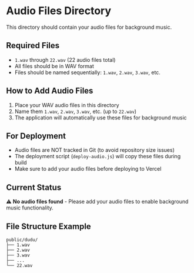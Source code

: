 # Audio Files Directory

This directory should contain your audio files for background music.

## Required Files
- `1.wav` through `22.wav` (22 audio files total)
- All files should be in WAV format
- Files should be named sequentially: `1.wav`, `2.wav`, `3.wav`, etc.

## How to Add Audio Files
1. Place your WAV audio files in this directory
2. Name them `1.wav`, `2.wav`, `3.wav`, etc. (up to `22.wav`)
3. The application will automatically use these files for background music

## For Deployment
- Audio files are NOT tracked in Git (to avoid repository size issues)
- The deployment script (`deploy-audio.js`) will copy these files during build
- Make sure to add your audio files before deploying to Vercel

## Current Status
⚠️ **No audio files found** - Please add your audio files to enable background music functionality.

## File Structure Example
```
public/dudu/
├── 1.wav
├── 2.wav
├── 3.wav
├── ...
└── 22.wav
``` 